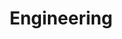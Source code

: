 ---
layout: blog-category
title: Engineering
type: engineering
permalink: /blog/engineering/
asset: blog
---